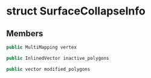 # struct SurfaceCollapseInfo


## Members

```cpp
public MultiMapping vertex
```

```cpp
public InlinedVector inactive_polygons
```

```cpp
public vector modified_polygons
```



